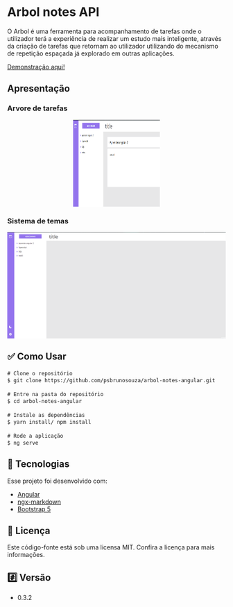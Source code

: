 # Arbol notes API

O Arbol é uma ferramenta para acompanhamento de tarefas onde o utilizador terá a experiência
de realizar um estudo mais inteligente, através da criação de tarefas que retornam
ao utilizador utilizando do mecanismo de repetição espaçada já explorado em outras
aplicações.

<a href="arbol-notes.vercel.app">Demonstração aqui!</a>

## Apresentação

### Arvore de tarefas

<div style="display: flex; justify-content: center; align-items: center">
  <img alt="" width="200px" height="200px" src="src/assets/git-readme-images/apresentacao_arbol_notes.gif"/>
</div>  

### Sistema de temas

<div style="display: flex; justify-content: center; align-items: center">
  <img alt="" src="src/assets/git-readme-images/apresentacao_arbol_notes_temas.gif"/>
</div>  

## ✅ Como Usar

  ```
# Clone o repositório
$ git clone https://github.com/psbrunosouza/arbol-notes-angular.git

# Entre na pasta do repositório
$ cd arbol-notes-angular

# Instale as dependências
$ yarn install/ npm install

# Rode a aplicação
$ ng serve
  ```

## 🚀 Tecnologias
Esse projeto foi desenvolvido com:

- <a href="https://angular.io/">Angular</a>
- <a href="https://www.npmjs.com/package/ngx-markdown">ngx-markdown</a>
- <a href="https://getbootstrap.com/docs/5.0/getting-started/introduction/">Bootstrap 5</a>

## 📝 Licença
Este código-fonte está sob uma licensa MIT. Confira a licença para mais informações.

## #️⃣ Versão
- 0.3.2
